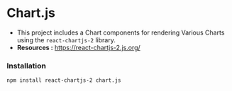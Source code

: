 # Chart.js

- This project includes a Chart components for rendering Various Charts using the `react-chartjs-2` library.  
- **Resources :** https://react-chartjs-2.js.org/

### Installation

```bash
npm install react-chartjs-2 chart.js
